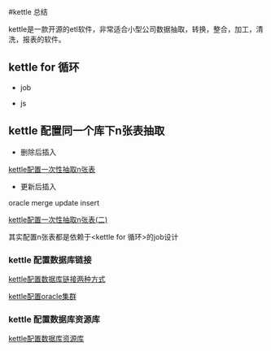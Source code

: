 ﻿

#kettle 总结

kettle是一款开源的etl软件，非常适合小型公司数据抽取，转换，整合，加工，清洗，报表的软件。


## kettle for 循环

- job

- js



## kettle 配置同一个库下n张表抽取

- 删除后插入

[kettle配置一次性抽取n张表](../20180616/kettle配置一次性抽取n张表.md)

- 更新后插入

oracle merge update insert

[kettle配置一次性抽取n张表(二)](../20180619/kettle配置一次性抽取n张表(二).md)


其实配置n张表都是依赖于<kettle for 循环>的job设计

### kettle 配置数据库链接

[kettle配置数据库链接两种方式](../20180615/kettle配置数据库链接两种方式.md)

[kettle配置oracle集群](../20180615/kettle配置oracle集群.md)

### kettle 配置数据库资源库

[kettle配置数据库资源库](../20180615/kettle配置数据库资源库.md)
